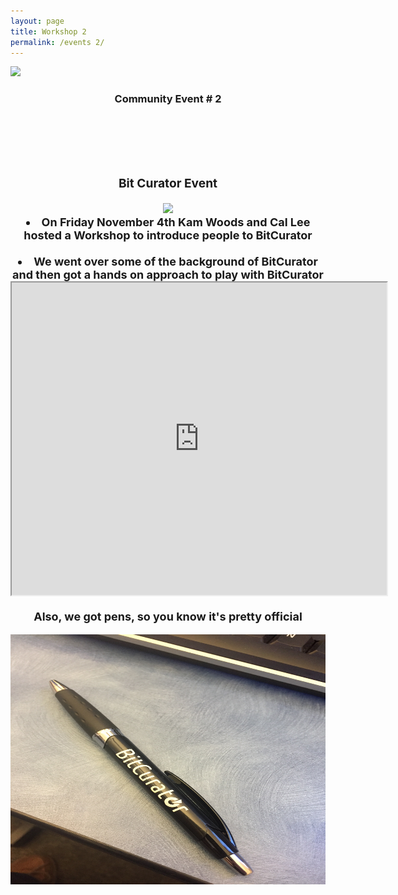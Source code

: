 ```yaml
---
layout: page
title: Workshop 2
permalink: /events 2/
---
```


<img src="https://2.bp.blogspot.com/-TEBqTXxhE7s/Vvv9Yh4K3MI/AAAAAAAANAs/PabKRjlWq_sZZzHImjEJ0Snrx1pTbRQzQ/s1600/work-in-progress.png">

<h3><center><header> Community Event # 2 </header> <br>

<h3> <strong> Bit Curator Event </strong> </h3>

<img src="http://www.bitcurator.net/wp-content/uploads/2015/11/bc2-new-red.png">

<span style="font-size: 18px">
<li> On Friday November 4th Kam Woods and Cal Lee hosted a Workshop to introduce people to BitCurator</li>
<br>
<li> We went over some of the background of BitCurator and then got a hands on approach to play with BitCurator</li>

<iframe src="https://ils.unc.edu/callee/bitcurator-tutorial-sils-20161104" height="500" width="600"></iframe> <br> 


Also, we got pens, so you know it's pretty official <br>

 <img width="554" height="400" id="Pen" src="/images/image-3.jpg"/>


